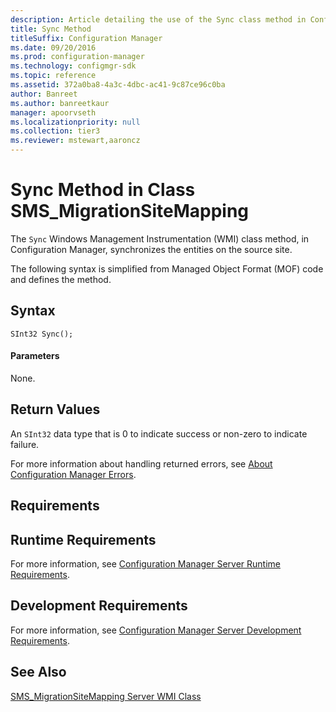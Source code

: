```yaml
---
description: Article detailing the use of the Sync class method in Configuration Manager to synchronize the entities on the source site.
title: Sync Method
titleSuffix: Configuration Manager
ms.date: 09/20/2016
ms.prod: configuration-manager
ms.technology: configmgr-sdk
ms.topic: reference
ms.assetid: 372a0ba8-4a3c-4dbc-ac41-9c87ce96c0ba
author: Banreet
ms.author: banreetkaur
manager: apoorvseth
ms.localizationpriority: null
ms.collection: tier3
ms.reviewer: mstewart,aaroncz 
---
```

# Sync Method in Class SMS_MigrationSiteMapping
The `Sync` Windows Management Instrumentation (WMI) class method, in Configuration Manager, synchronizes the entities on the source site.  

 The following syntax is simplified from Managed Object Format (MOF) code and defines the method.  

## Syntax  

```  
SInt32 Sync();  
```  

#### Parameters  
 None.  

## Return Values  
 An  `SInt32` data type that is 0 to indicate success or non-zero to indicate failure.  

 For more information about handling returned errors, see [About Configuration Manager Errors](../../../../develop/core/understand/about-configuration-manager-errors.md).  

## Requirements  

## Runtime Requirements  
 For more information, see [Configuration Manager Server Runtime Requirements](../../../../develop/core/reqs/server-runtime-requirements.md).  

## Development Requirements  
 For more information, see [Configuration Manager Server Development Requirements](../../../../develop/core/reqs/server-development-requirements.md).  

## See Also  
 [SMS_MigrationSiteMapping Server WMI Class](../../../../develop/reference/core/migration/sms_migrationsitemapping-server-wmi-class.md)
